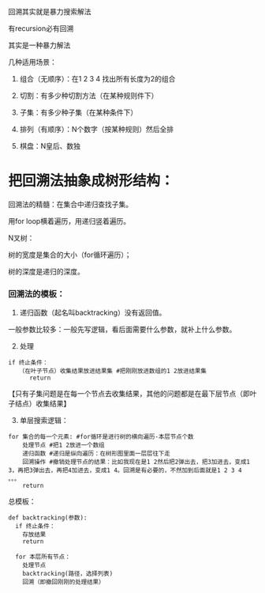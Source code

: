 回溯其实就是暴力搜索解法

有recursion必有回溯

其实是一种暴力解法

几种适用场景：

1. 组合（无顺序）：在1 2 3 4 找出所有长度为2的组合

2. 切割：有多少种切割方法（在某种规则件下）

3. 子集：有多少种子集（在某种条件下）
  
5. 排列（有顺序）：N个数字（按某种规则）然后全排

6. 棋盘：N皇后、数独


# 把回溯法抽象成树形结构：

回溯法的精髓：在集合中递归查找子集。

用for loop横着遍历，用递归竖着遍历。


N叉树：

树的宽度是集合的大小（for循环遍历）；

树的深度是递归的深度。


### 回溯法的模板：

1. 递归函数（起名叫backtracking）没有返回值。

一般参数比较多：一般先写逻辑，看后面需要什么参数，就补上什么参数。

   
2. 处理

```
if 终止条件：
   （在叶子节点）收集结果放进结果集 #把刚刚放进数组的1 2放进结果集
      return
```

【只有子集问题是在每一个节点去收集结果，其他的问题都是在最下层节点（即叶子结点）收集结果】

3. 单层搜索逻辑：

```
for 集合的每一个元素: #for循环是进行树的横向遍历-本层节点个数
    处理节点 #把1 2放进一个数组
    递归函数 #递归是纵向遍历：在树形图里面一层层往下走
    回溯操作 #撤销处理节点的结果：比如我现在是1 2然后把2弹出去，把3加进去，变成1 3，再把3弹出去，再把4加进去，变成1 4。回溯是有必要的，不然加到后面就是1 2 3 4 。。。
    return
```


总模板：
```
def backtracking(参数):
  if 终止条件：
    存放结果
    return

  for 本层所有节点：
    处理节点
    backtracking(路径，选择列表)
    回溯（即撤回刚刚的处理结果）
```

